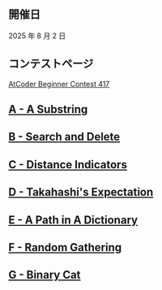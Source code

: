 ## 開催日

2025 年 8 月 2 日

## コンテストページ

[AtCoder Beginner Contest 417](https://atcoder.jp/contests/abc417)

## [A - A Substring](https://atcoder.jp/contests/abc417/tasks/abc417_a)

## [B - Search and Delete](https://atcoder.jp/contests/abc417/tasks/abc417_b)

## [C - Distance Indicators](https://atcoder.jp/contests/abc417/tasks/abc417_c)

## [D - Takahashi's Expectation](https://atcoder.jp/contests/abc417/tasks/abc417_d)

## [E - A Path in A Dictionary](https://atcoder.jp/contests/abc417/tasks/abc417_e)

## [F - Random Gathering](https://atcoder.jp/contests/abc417/tasks/abc417_f)

## [G - Binary Cat](https://atcoder.jp/contests/abc417/tasks/abc417_g)

